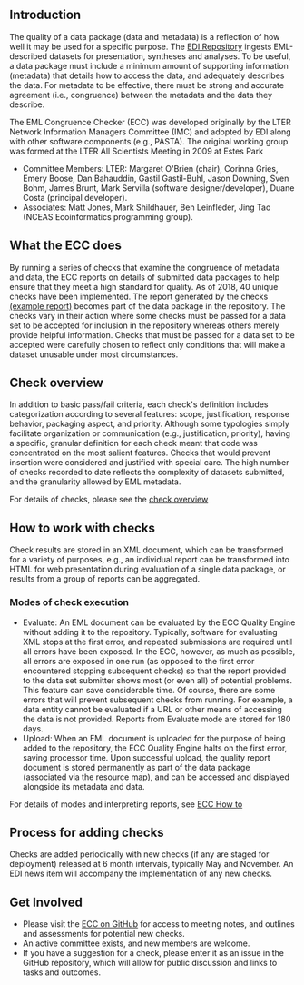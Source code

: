 ## Introduction

The quality of a data package (data and metadata) is a reflection of how well it may be used for a specific purpose. The [EDI Repository](https://portal.edirepository.org/) ingests EML-described datasets for presentation, syntheses and analyses. To be useful, a data package must include a minimum amount of supporting information (metadata) that details how to access the data, and adequately describes the data. For metadata to be effective, there must be strong and accurate agreement (i.e., congruence) between the metadata and the data they describe. 

The EML Congruence Checker (ECC) was developed originally by the LTER Network Information Managers Committee (IMC) and adopted by EDI along with other software components (e.g., PASTA). The original working group was formed at the LTER All Scientists Meeting in 2009 at Estes Park
-  Committee Members: LTER: Margaret O'Brien (chair), Corinna Gries, Emery Boose, Dan Bahauddin, Gastil Gastil-Buhl, Jason Downing, Sven Bohm, James Brunt, Mark Servilla (software designer/developer), Duane Costa (principal developer). 
-  Associates: Matt Jones, Mark Shildhauer, Ben Leinfleder, Jing Tao (NCEAS Ecoinformatics programming group).

## What the ECC does

By running a series of checks that examine the congruence of metadata and data, the ECC reports on details of submitted data packages to help ensure that they meet a high standard for quality. As of 2018, 40 unique checks have been implemented. The report generated by the checks [(example report)](https://portal.edirepository.org/nis/reportviewer?packageid=edi.140.1) becomes part of the data package in the repository. The checks vary in their action where some checks must be passed for a data set to be accepted for inclusion in the repository whereas others merely provide helpful information. Checks that must be passed for a data set to be accepted were carefully chosen to reflect only conditions that will make a dataset unusable under most circumstances. 

## Check overview 

In addition to basic pass/fail criteria, each check's definition includes categorization according to several features: scope, justification, response behavior, packaging aspect, and priority. Although some typologies simply facilitate organization or communication (e.g., justification, priority), having a specific, granular definition for each check meant that code was concentrated on the most salient features. Checks that would prevent insertion were considered and justified with special care. The high number of checks recorded to date reflects the complexity of datasets submitted, and the granularity allowed by EML metadata.

For details of checks, please see the [check overview ](check_overview.md)

## How to work with checks

Check results are stored in an XML document, which can be transformed for a variety of purposes, e.g., an individual report can be transformed into HTML for web presentation during evaluation of a single data package, or results from a group of reports can be aggregated. 

### Modes of check execution ###

- Evaluate: An EML document can be evaluated by the ECC Quality Engine without adding it to the repository. Typically, software for evaluating XML stops at the first error, and repeated submissions are required until all errors have been exposed. In the ECC, however, as much as possible, all errors are exposed in one run (as opposed to the first error encountered stopping subsequent checks) so that the report provided to the data set submitter shows most (or even all) of potential problems. This feature can save considerable time. Of course, there are some errors that will prevent subsequent checks from running. For example, a data entity cannot be evaluated if a URL or other means of accessing the data is not provided. Reports from Evaluate mode are stored for 180 days.
- Upload: When an EML document is uploaded for the purpose of being added to the repository, the ECC Quality Engine halts on the first error, saving processor time. Upon successful upload, the quality report document is stored permanently as part of the data package (associated via the resource map), and can be accessed and displayed alongside its metadata and data. 

For details of modes and interpreting reports, see [ECC How to](ECC_how_to.md)

## Process for adding checks

Checks are added periodically with new checks (if any are staged for deployment) released at 6 month intervals, typically May and November. An EDI news item will accompany the implementation of any new checks.

## Get Involved 

- Please visit the [ECC on GitHub](https://github.com/EDIorg/ECC) for access to meeting notes, and outlines and assessments for potential new checks. 
- An active committee exists, and new members are welcome.
- If you have a suggestion for a check, please enter it as an issue in the GitHub repository, which will allow for public discussion and links to tasks and outcomes.
